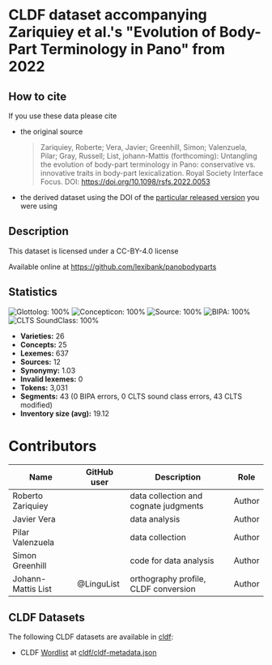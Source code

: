 # CLDF dataset accompanying Zariquiey et al.'s "Evolution of Body-Part Terminology in Pano" from 2022

## How to cite

If you use these data please cite
- the original source
  > Zariquiey, Roberte; Vera, Javier; Greenhill, Simon; Valenzuela, Pilar; Gray, Russell; List, johann-Mattis (forthcoming): Untangling the evolution of body-part terminology in Pano: conservative vs. innovative traits in body-part lexicalization. Royal Society Interface Focus. DOI: https://doi.org/10.1098/rsfs.2022.0053
- the derived dataset using the DOI of the [particular released version](../../releases/) you were using

## Description


This dataset is licensed under a CC-BY-4.0 license

Available online at https://github.com/lexibank/panobodyparts

## Statistics


![Glottolog: 100%](https://img.shields.io/badge/Glottolog-100%25-brightgreen.svg "Glottolog: 100%")
![Concepticon: 100%](https://img.shields.io/badge/Concepticon-100%25-brightgreen.svg "Concepticon: 100%")
![Source: 100%](https://img.shields.io/badge/Source-100%25-brightgreen.svg "Source: 100%")
![BIPA: 100%](https://img.shields.io/badge/BIPA-100%25-brightgreen.svg "BIPA: 100%")
![CLTS SoundClass: 100%](https://img.shields.io/badge/CLTS%20SoundClass-100%25-brightgreen.svg "CLTS SoundClass: 100%")

- **Varieties:** 26
- **Concepts:** 25
- **Lexemes:** 637
- **Sources:** 12
- **Synonymy:** 1.03
- **Invalid lexemes:** 0
- **Tokens:** 3,031
- **Segments:** 43 (0 BIPA errors, 0 CLTS sound class errors, 43 CLTS modified)
- **Inventory size (avg):** 19.12

# Contributors

Name | GitHub user | Description | Role |
--- | --- | --- | --- |
Roberto Zariquiey | | data collection and cognate judgments | Author
Javier Vera | | data analysis | Author
Pilar Valenzuela | | data collection | Author
Simon Greenhill | | code for data analysis | Author
Johann-Mattis List | @LinguList| orthography profile, CLDF conversion | Author




## CLDF Datasets

The following CLDF datasets are available in [cldf](cldf):

- CLDF [Wordlist](https://github.com/cldf/cldf/tree/master/modules/Wordlist) at [cldf/cldf-metadata.json](cldf/cldf-metadata.json)